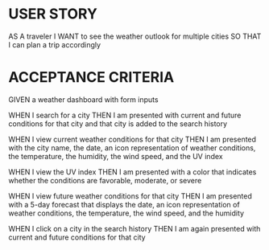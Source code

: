 # USER STORY

AS A traveler
I WANT to see the weather outlook for multiple cities
SO THAT I can plan a trip accordingly

# ACCEPTANCE CRITERIA 

GIVEN a weather dashboard with form inputs

WHEN I search for a city
THEN I am presented with current and future conditions for that city and that city is added to the search history <NOT DONE>

WHEN I view current weather conditions for that city
THEN I am presented with the city name, the date, an icon representation of weather conditions, the temperature, the humidity, the wind speed, and the UV index <NOT DONE>

WHEN I view the UV index
THEN I am presented with a color that indicates whether the conditions are favorable, moderate, or severe <NOT DONE>

WHEN I view future weather conditions for that city
THEN I am presented with a 5-day forecast that displays the date, an icon representation of weather conditions, the temperature, the wind speed, and the humidity <NOT DONE>

WHEN I click on a city in the search history
THEN I am again presented with current and future conditions for that city <NOT DONE>